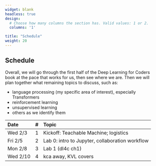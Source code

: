 ```yaml
---
widget: blank
headless: true
design:
  # Choose how many columns the section has. Valid values: 1 or 2.
  columns: '1'

title: "Schedule"
weight: 20
---
```






## Schedule

Overall, we will go through the first half of the Deep Learning for Coders book
at the pace that works for us, then see where we are. Then we will plan together
what remaining topics to discuss, such as:

* language processing (my specific area of interest), especially Transformers
* reinforcement learning
* unsupervised learning
* others as we identify them



|Date     |  #|Topic                                           |
|:--------|--:|:-----------------------------------------------|
|Wed 2/3  |  1|Kickoff: Teachable Machine; logistics           |
|Fri 2/5  |  2|Lab 0: intro to Jupyter, collaboration workflow |
|Mon 2/8  |  3|Lab 1 (dl4c ch1)                                |
|Wed 2/10 |  4|kca away, KVL covers                            |

